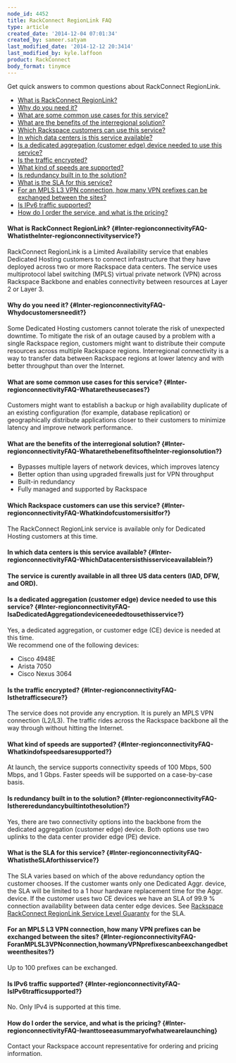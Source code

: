 ```yaml
---
node_id: 4452
title: RackConnect RegionLink FAQ
type: article
created_date: '2014-12-04 07:01:34'
created_by: sameer.satyam
last_modified_date: '2014-12-12 20:3414'
last_modified_by: kyle.laffoon
product: RackConnect
body_format: tinymce
---
```


Get quick answers to common questions about RackConnect RegionLink.

-   [What is RackConnect RegionLink?](#Q1)
-   [Why do you need it?](#Q2)
-   [What are some common use cases for this service?](#Q3)
-   [What are the benefits of the interregional solution?](#Q4)
-   [Which Rackspace customers can use this service?](#Q5)
-   [In which data centers is this service available?](#Q6)
-   [Is a dedicated aggregation (customer edge) device needed to use
    this service?](#Q8)
-   [Is the traffic encrypted?](#Q9)
-   [What kind of speeds are supported?](#Q10)
-   [Is redundancy built in to the solution?](#Q11)
-   [What is the SLA for this service?](#Q12)
-   [For an MPLS L3 VPN connection, how many VPN prefixes can be
    exchanged between the sites?](#Q13)
-   [Is IPv6 traffic supported?](#Q14)
-   [How do I order the service, and what is the pricing?](#Q15)

#### What is RackConnect RegionLink? {#Inter-regionconnectivityFAQ-WhatistheInter-regionconnectivityservice?}

RackConnect RegionLink is a Limited Availability service that enables
Dedicated Hosting customers to connect infrastructure that they have
deployed across two or more Rackspace data centers. The service uses
multiprotocol label switching (MPLS) virtual private network (VPN)
across Rackspace Backbone and enables connectivity between resources at
Layer 2 or Layer 3. 

#### Why do you need it? {#Inter-regionconnectivityFAQ-Whydocustomersneedit?}

Some Dedicated Hosting customers cannot tolerate the risk of unexpected
downtime. To mitigate the risk of an outage caused by a problem with a
single Rackspace region, customers might want to distribute their
compute resources across multiple Rackspace regions. Interregional
connectivity is a way to transfer data between Rackspace regions at
lower latency and with better throughput than over the Internet. 

#### What are some common use cases for this service? {#Inter-regionconnectivityFAQ-Whataretheusecases?}

Customers might want to establish a backup or high availability
duplicate of an existing configuration (for example, database
replication) or geographically distribute applications closer to their
customers to minimize latency and improve network performance.

#### What are the benefits of the interregional solution? {#Inter-regionconnectivityFAQ-WhatarethebenefitsoftheInter-regionsolution?}

-   Bypasses multiple layers of network devices, which improves latency
-   Better option than using upgraded firewalls just for VPN throughput
-   Built-in redundancy
-   Fully managed and supported by Rackspace

#### Which Rackspace customers can use this service? {#Inter-regionconnectivityFAQ-Whatkindofcustomersisitfor?}

The RackConnect RegionLink service is available only for Dedicated
Hosting customers at this time. 

#### In which data centers is this service available? {#Inter-regionconnectivityFAQ-WhichDatacentersisthisserviceavailablein?}

#### The service is curently available in all three US data centers (IAD, DFW, and ORD).  

#### Is a dedicated aggregation (customer edge) device needed to use this service? {#Inter-regionconnectivityFAQ-IsaDedicatedAggregationdeviceneededtousethisservice?}

Yes, a dedicated aggregation, or customer edge (CE) device is needed at
this time.\
 We recommend one of the following devices:

-   Cisco 4948E
-   Arista 7050
-   Cisco Nexus 3064

#### Is the traffic encrypted? {#Inter-regionconnectivityFAQ-Isthetrafficsecure?}

The service does not provide any encryption. It is purely an MPLS VPN
connection (L2/L3). The traffic rides across the Rackspace backbone all
the way through without hitting the Internet.

#### What kind of speeds are supported? {#Inter-regionconnectivityFAQ-Whatkindofspeedsaresupported?}

At launch, the service supports connectivity speeds of 100 Mbps, 500
Mbps, and 1 Gbps. Faster speeds will be supported on a case-by-case
basis. 

#### Is redundancy built in to the solution? {#Inter-regionconnectivityFAQ-Isthereredundancybuiltintothesolution?}

Yes, there are two connectivity options into the backbone from the
dedicated aggregation (customer edge) device. Both options use
two uplinks to the data center provider edge (PE) device. 

#### What is the SLA for this service? {#Inter-regionconnectivityFAQ-WhatistheSLAforthisservice?}

The SLA varies based on which of the above redundancy option the
customer chooses. If the customer wants only one Dedicated Aggr. device,
the SLA will be limited to a 1 hour hardware replacement time for the
Aggr. device. If the customer uses two CE devices we have an SLA of 99.9
% connection availability between data center edge devices. See
[Rackspace RackConnect RegionLink Service Level
Guaranty](http://www.rackspace.com/information/legal/rackconnect_regionlink)
for the SLA.

#### For an MPLS L3 VPN connection, how many VPN prefixes can be exchanged between the sites? {#Inter-regionconnectivityFAQ-ForanMPLSL3VPNconnection,howmanyVPNprefixescanbeexchangedbetweenthesites?}

Up to 100 prefixes can be exchanged. 

#### Is IPv6 traffic supported? {#Inter-regionconnectivityFAQ-IsIPv6trafficsupported?}

No. Only IPv4 is supported at this time.

#### How do I order the service, and what is the pricing? {#Inter-regionconnectivityFAQ-Iwanttoseeasummaryofwhatwearelaunching}

Contact your Rackspace account representative for ordering and pricing
information.

